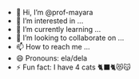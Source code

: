 - 👋 Hi, I’m @prof-mayara
- 👀 I’m interested in ...
- 🌱 I’m currently learning ...
- 💞️ I’m looking to collaborate on ...
- 📫 How to reach me ...
- 😄 Pronouns: ela/dela
- ⚡ Fun fact: I have 4 cats 🐈‍⬛🐈😻😽

<!---
prof-mayara/prof-mayara is a ✨ special ✨ repository because its `README.md` (this file) appears on your GitHub profile.
You can click the Preview link to take a look at your changes.
--->

<!---
![gif gatinho](https://i.giphy.com/media/v1.Y2lkPTc5MGI3NjExc3BreXZsdGZpNnc5Z3preWhhc2NibHk4d210Ymt0N3l0cGZteTU2biZlcD12MV9pbnRlcm5hbF9naWZfYnlfaWQmY3Q9Zw/mlvseq9yvZhba/giphy.gif))
--->
